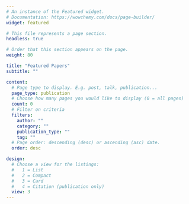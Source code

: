 ```yaml
---
# An instance of the Featured widget.
# Documentation: https://wowchemy.com/docs/page-builder/
widget: featured

# This file represents a page section.
headless: true

# Order that this section appears on the page.
weight: 80

title: "Featured Papers"
subtitle: ""

content:
  # Page type to display. E.g. post, talk, publication...
  page_type: publication
  # Choose how many pages you would like to display (0 = all pages)
  count: 0
  # Filter on criteria
  filters:
    author: ""
    category: ""
    publication_type: ""
    tag: ""
  # Page order: descending (desc) or ascending (asc) date.
  order: desc

design:
  # Choose a view for the listings:
  #   1 = List
  #   2 = Compact
  #   3 = Card
  #   4 = Citation (publication only)
  view: 3
---
```

